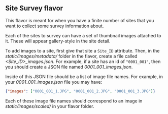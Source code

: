 Site Survey flavor
------------------

This flavor is meant for when you have a finite number of sites that you want to collect some survey information about.

Each of the sites to survey can have a set of thumbnail images attached to it. These will appear gallery-style in the site detail.

To add images to a site, first give that site a `Site_ID` attribute. Then, in the *static/images/metadata/* folder in the flavor, create a file called *<Site_ID>_images.json*. For example, if a site has an id of `"0001_001"`, then you should create a JSON file named *0001_001_images.json*.

Inside of this JSON file should be a list of image file names. For example, in your *0001_001_images.json* file you may have:

```json
{"images": ["0001_001_1.JPG", "0001_001_2.JPG", "0001_001_3.JPG"]}
```

Each of these image file names should correspond to an image in *static/images/scaled/* in your flavor folder.
